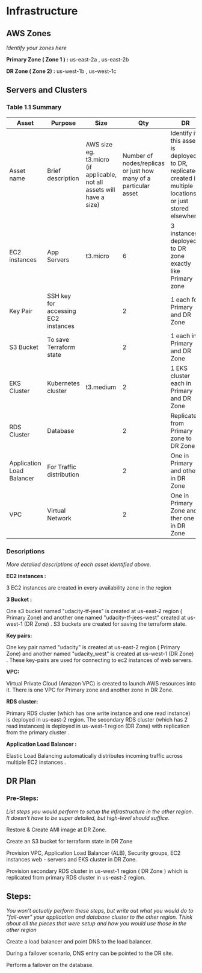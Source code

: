 # Infrastructure

## AWS Zones
_Identify your zones here_

**Primary Zone ( Zone 1 ) :** us-east-2a , us-east-2b

**DR Zone ( Zone 2)  :** us-west-1b , us-west-1c

## Servers and Clusters

### Table 1.1 Summary
| Asset      | Purpose           | Size                                                                   | Qty                                                             | DR                                                                                                           |
|------------|-------------------|------------------------------------------------------------------------|-----------------------------------------------------------------|--------------------------------------------------------------------------------------------------------------|
| Asset name | Brief description | AWS size eg. t3.micro (if applicable, not all assets will have a size) | Number of nodes/replicas or just how many of a particular asset | Identify if this asset is deployed to DR, replicated, created in multiple locations or just stored elsewhere |
| EC2 instances |  App Servers  |     t3.micro                       |     6                               |    3 instances deployed to DR zone exactly like Primary zone       |
|Key Pair | SSH key for accessing EC2 instances |  | 2  | 1 each for Primary and DR Zone |
|S3 Bucket|  To save Terraform state |   |  2 |      1 each in Primary and DR Zone |
| EKS Cluster |  Kubernetes cluster |t3.medium  | 2 | 1 EKS cluster each in Primary and DR Zone | 
| RDS Cluster | Database |  | 2 | Replicated from Primary zone to DR Zone    |
| Application Load Balancer | For Traffic distribution |   | 2  | One in Primary and other in DR Zone |
| VPC |  Virtual Network |   | 2  | One in Primary Zone and ther one in DR Zone|

### Descriptions
_More detailed descriptions of each asset identified above._


**EC2 instances :**

3 EC2 instances are created in every availability zone in the region

**3 Bucket :**

One s3 bucket named "udacity-tf-jees" is created at us-east-2 region ( Primary Zone) and another one named "udacity-tf-jees-west" created at us-west-1 (DR Zone) . S3 buckets are created for saving the terraform state.

**Key pairs:**

One key pair named "udacity" is created at us-east-2 region ( Primary Zone) and another named "udacity_west" is created at us-west-1 (DR Zone) . These key-pairs are used for connecting to ec2 instances of web servers.

**VPC:**

Virtual Private Cloud (Amazon VPC) is created to launch AWS resources into it. There is one VPC for Primary zone and another zone in DR Zone.  

**RDS cluster:**

Primary RDS cluster (which has one write instance and one read instance) is deployed in us-east-2 region. The secondary RDS cluster (which has 2 read instances) is deployed in us-west-1 region (DR Zone) with replication from the primary cluster . 

**Application Load Balancer :**

Elastic Load Balancing automatically distributes incoming traffic across multiple EC2 instances .


## DR Plan
### Pre-Steps:
_List steps you would perform to setup the infrastructure in the other region. It doesn't have to be super detailed, but high-level should suffice._

Restore & Create AMI image at DR Zone.

Create an S3 bucket for terraform state in DR Zone

Provision VPC, Application Load Balancer (ALB), Security groups, EC2 instances web - servers and EKS cluster in DR Zone.

Provision secondary RDS cluster in us-west-1 region ( DR Zone ) which is replicated from primary RDS cluster in us-east-2 region.

## Steps:
_You won't actually perform these steps, but write out what you would do to "fail-over" your application and database cluster to the other region. Think about all the pieces that were setup and how you would use those in the other region_

Create a load balancer and point DNS to the load balancer. 

During a failover scenario, DNS entry can be pointed to the DR site. 

Perform a failover on the database.

